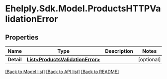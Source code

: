 # Ehelply.Sdk.Model.ProductsHTTPValidationError

## Properties

Name | Type | Description | Notes
------------ | ------------- | ------------- | -------------
**Detail** | [**List&lt;ProductsValidationError&gt;**](ProductsValidationError.md) |  | [optional] 

[[Back to Model list]](../README.md#documentation-for-models) [[Back to API list]](../README.md#documentation-for-api-endpoints) [[Back to README]](../README.md)

